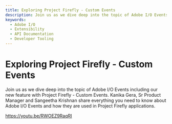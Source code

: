 ```yaml
---
title: Exploring Project Firefly - Custom Events
description: Join us as we dive deep into the topic of Adobe I/O Events including our new feature with Project Firefly - Custom Events. Kanika Gera, Sr Product Manager and Sangeetha Krishnan share everything you need to know about Adobe I/O Events and how they are used in Project Firefly applications. 
keywords:
  - Adobe I/O
  - Extensibility
  - API Documentation
  - Developer Tooling  
---
```


# Exploring Project Firefly - Custom Events

Join us as we dive deep into the topic of Adobe I/O Events including our new feature with Project Firefly - Custom Events. Kanika Gera, Sr Product Manager and Sangeetha Krishnan share everything you need to know about Adobe I/O Events and how they are used in Project Firefly applications.

<Media slots="video"/>

<https://youtu.be/RWOEZ9RaqRI>
